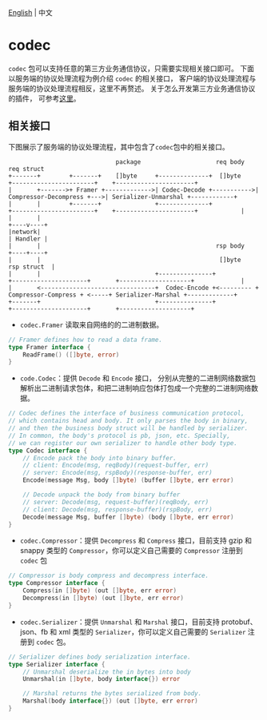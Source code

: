 [English](README.md) | 中文
# codec

`codec` 包可以支持任意的第三方业务通信协议，只需要实现相关接口即可。
下面以服务端的协议处理流程为例介绍 `codec` 的相关接口， 客户端的协议处理流程与服务端的协议处理流程相反，这里不再赘述。
关于怎么开发第三方业务通信协议的插件， 可参考[这里](/docs/developer_guide/develop_plugins/protocol.zh_CN.md)。

## 相关接口

下图展示了服务端的协议处理流程，其中包含了`codec`包中的相关接口。

```ascii
                              package                     req body                                                       req struct
+-------+        +-------+    []byte     +--------------+  []byte    +-----------------------+    +----------------------+
|       +------->+ Framer +------------->| Codec-Decode +----------->| Compressor-Decompress +--->| Serializer-Unmarshal +------------+
|       |        +-------+               +--------------+            +-----------------------+    +----------------------+            |
|       |                                                                                                                        +----v----+
|network|                                                                                                                        | Handler |
|       |                                                 rsp body                                                               +----+----+
|       |                                                  []byte                                                         rsp struct  |
|       |                                +---------------+           +---------------------+       +--------------------+             |
|       <--------------------------------+  Codec-Encode +<--------- + Compressor-Compress + <-----+ Serializer-Marshal +-------------+
+-------+                                +---------------+           +---------------------+       +--------------------+
```

- `codec.Framer` 读取来自网络的的二进制数据。

```go
// Framer defines how to read a data frame.
type Framer interface {
    ReadFrame() ([]byte, error)
}
```

- `code.Codec`：提供 `Decode` 和 `Encode` 接口， 分别从完整的二进制网络数据包解析出二进制请求包体，和把二进制响应包体打包成一个完整的二进制网络数据。

```go
// Codec defines the interface of business communication protocol,
// which contains head and body. It only parses the body in binary,
// and then the business body struct will be handled by serializer.
// In common, the body's protocol is pb, json, etc. Specially,
// we can register our own serializer to handle other body type.
type Codec interface {
    // Encode pack the body into binary buffer.
    // client: Encode(msg, reqBody)(request-buffer, err)
    // server: Encode(msg, rspBody)(response-buffer, err)
    Encode(message Msg, body []byte) (buffer []byte, err error)

    // Decode unpack the body from binary buffer
    // server: Decode(msg, request-buffer)(reqBody, err)
    // client: Decode(msg, response-buffer)(rspBody, err)
    Decode(message Msg, buffer []byte) (body []byte, err error)
}
```

- `codec.Compressor`：提供 `Decompress` 和 `Compress` 接口，目前支持 gzip 和 snappy 类型的 `Compressor`，你可以定义自己需要的 `Compressor` 注册到 `codec` 包

```go
// Compressor is body compress and decompress interface.
type Compressor interface {
	Compress(in []byte) (out []byte, err error)
	Decompress(in []byte) (out []byte, err error)
}
```

- `codec.Serializer`：提供 `Unmarshal` 和 `Marshal` 接口，目前支持 protobuf、json、fb 和 xml 类型的 `Serializer`，你可以定义自己需要的 `Serializer` 注册到 `codec` 包。

```go
// Serializer defines body serialization interface.
type Serializer interface {
    // Unmarshal deserialize the in bytes into body
    Unmarshal(in []byte, body interface{}) error

    // Marshal returns the bytes serialized from body.
    Marshal(body interface{}) (out []byte, err error)
}
```